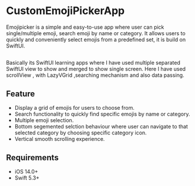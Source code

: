 # CustomEmojiPickerApp
Emojipicker is a simple and easy-to-use app where user can pick single/multiple emoji, search emoji by name or category.
It allows users to quickly and conveniently select emojis from a predefined set, it is build on SwiftUI. 
##
Basically its SwiftUI learning apps where I have used multiple separated SwiftUI view to show and merged to show single screen. Here I have used scrollView , with LazyVGrid ,searching mechanism and also data passing.

## Feature
* Display a grid of emojis for users to choose from.
* Search functionality to quickly find specific emojis by name or category.
* Multiple emoji selection.
* Bottom segemented selction behaviour where user can navigate to that selected category by choosing specific category icon.
* Vertical smooth scrolling experience.

## Requirements
* iOS 14.0+
* Swift 5.3+

